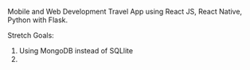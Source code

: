 Mobile and Web Development Travel App using React JS, React Native, Python with Flask.

Stretch Goals:
1. Using MongoDB instead of SQLlite
2. 
